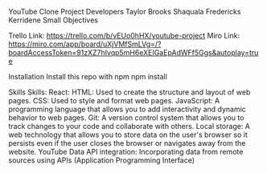 YouTube Clone Project
Developers
Taylor Brooks
Shaquala Fredericks
Kerridene Small
Objectives

Trello Link: https://trello.com/b/vEUo0hHX/youtube-project
Miro Link: https://miro.com/app/board/uXjVMfSmLVg=/?boardAccessToken=91zXZ7hIvqp5mH6eXEIGaEpAdWFf5Ggs&autoplay=true

Installation
Install this repo with npm
npm install

Skills
Skills:
React:
HTML: Used to create the structure and layout of web pages.
CSS: Used to style and format web pages.
JavaScript: A programming language that allows you to add interactivity and dynamic behavior to web pages.
Git: A version control system that allows you to track changes to your code and collaborate with others.
Local storage: A web technology that allows you to store data on the user's browser so it persists even if the user closes the browser or navigates away from the website.
YouTube Data API integration: Incorporating data from remote sources using APIs (Application Programming Interface)
